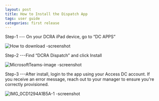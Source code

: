 ```yaml
---
layout: post
title: How to Install the Dispatch App
tags: user guide
categories: first release
---
```

<link rel="stylesheet" href="/User-Guide/styles.css">

Step-1 --- On your DCRA iPad device, go to “DC APPS”

![How to download -screenshot](https://user-images.githubusercontent.com/84864458/126816003-45386c44-7c67-40d3-b4b2-29fc892efc63.png)

Step-2 ---Find “DCRA Dispatch” and click Install

![MicrosoftTeams-image -screenshot](https://user-images.githubusercontent.com/84864458/126816075-366925a2-94ee-4a4f-a357-2e6c0d2c4d4b.png)

Step-3 ---After install, login to the app using your Access DC account. If you receive an error message, reach out to your manager to ensure you're correctly provisioned. 

![IMG_0CD1294A1B5A-1 -screenshot](https://user-images.githubusercontent.com/84864458/126816164-2de1250e-b8fe-41ec-a72a-3272aeaf564b.jpeg)
